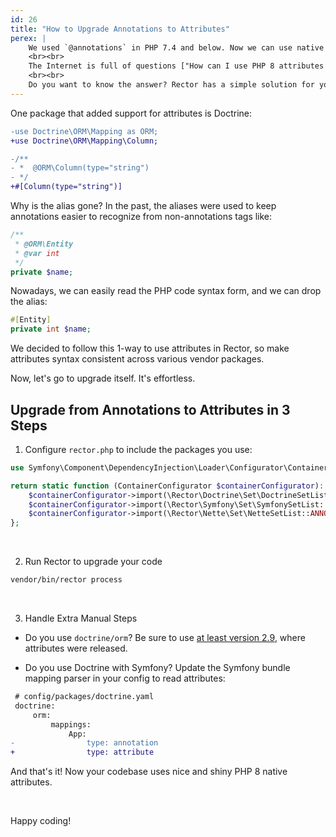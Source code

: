 ```yaml
---
id: 26
title: "How to Upgrade Annotations to Attributes"
perex: |
    We used `@annotations` in PHP 7.4 and below. Now we can use native `#[attributes]` in PHP 8. They have better support in PHPStan and Rector, thanks to their native language nature.
    <br><br>
    The Internet is full of questions ["How can I use PHP 8 attributes instead of annotations in Doctrine?"](https://stackoverflow.com/questions/66769981/how-can-i-use-php8-attributes-instead-of-annotations-in-doctrine) or ["Converting Annotations to Attributes"](https://www.reddit.com/r/symfony/comments/lbvmdx/converting_annotations_into_attributes/).
    <br><br>
    Do you want to know the answer? Rector has a simple solution for you.
---
```


One package that added support for attributes is Doctrine:

```diff
-use Doctrine\ORM\Mapping as ORM;
+use Doctrine\ORM\Mapping\Column;

-/**
- *  @ORM\Column(type="string")
- */
+#[Column(type="string")]
```

Why is the alias gone? In the past, the aliases were used to keep annotations easier to recognize from non-annotations tags like:

```php
/**
 * @ORM\Entity
 * @var int
 */
private $name;
```

Nowadays, we can easily read the PHP code syntax form, and we can drop the alias:

```php
#[Entity]
private int $name;
```

We decided to follow this 1-way to use attributes in Rector, so make attributes syntax consistent across various vendor packages.

Now, let's go to upgrade itself. It's effortless.

## Upgrade from Annotations to Attributes in 3 Steps

1. Configure `rector.php` to include the packages you use:

```php
use Symfony\Component\DependencyInjection\Loader\Configurator\ContainerConfigurator;

return static function (ContainerConfigurator $containerConfigurator): void {
    $containerConfigurator->import(\Rector\Doctrine\Set\DoctrineSetList::ENTITY_ANNOTATIONS_TO_ATTRIBUTES);
    $containerConfigurator->import(\Rector\Symfony\Set\SymfonySetList::ANNOTATIONS_TO_ATTRIBUTES);
    $containerConfigurator->import(\Rector\Nette\Set\NetteSetList::ANNOTATIONS_TO_ATTRIBUTES);
};
```

<br>

2. Run Rector to upgrade your code

```bash
vendor/bin/rector process
```

<br>

3. Handle Extra Manual Steps

* Do you use `doctrine/orm`? Be sure to use [at least version 2.9](https://github.com/doctrine/orm/releases/tag/2.9.0), where attributes were released.

* Do you use Doctrine with Symfony? Update the Symfony bundle mapping parser in your config to read attributes:

```diff
 # config/packages/doctrine.yaml
 doctrine:
     orm:
         mappings:
             App:
-                type: annotation
+                type: attribute
```

And that's it! Now your codebase uses nice and shiny PHP 8 native attributes.

<br>

Happy coding!
